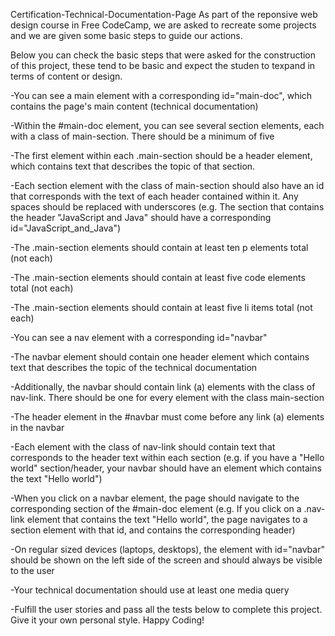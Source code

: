 Certification-Technical-Documentation-Page
As part of the reponsive web design course in Free CodeCamp, we are asked to recreate some projects and we are given some basic steps to guide our actions.

Below you can check the basic steps that were asked for the construction of this project, these tend to be basic and expect the studen to texpand in terms of content or design.

-You can see a main element with a corresponding id="main-doc", which contains the page's main content (technical documentation)

-Within the #main-doc element, you can see several section elements, each with a class of main-section. There should be a minimum of five

-The first element within each .main-section should be a header element, which contains text that describes the topic of that section.

-Each section element with the class of main-section should also have an id that corresponds with the text of each header contained within it. Any spaces should be replaced with underscores (e.g. The section that contains the header "JavaScript and Java" should have a corresponding id="JavaScript_and_Java")

-The .main-section elements should contain at least ten p elements total (not each)

-The .main-section elements should contain at least five code elements total (not each)

-The .main-section elements should contain at least five li items total (not each)

-You can see a nav element with a corresponding id="navbar"

-The navbar element should contain one header element which contains text that describes the topic of the technical documentation

-Additionally, the navbar should contain link (a) elements with the class of nav-link. There should be one for every element with the class main-section

-The header element in the #navbar must come before any link (a) elements in the navbar

-Each element with the class of nav-link should contain text that corresponds to the header text within each section (e.g. if you have a "Hello world" section/header, your navbar should have an element which contains the text "Hello world")

-When you click on a navbar element, the page should navigate to the corresponding section of the #main-doc element (e.g. If you click on a .nav-link element that contains the text "Hello world", the page navigates to a section element with that id, and contains the corresponding header)

-On regular sized devices (laptops, desktops), the element with id="navbar" should be shown on the left side of the screen and should always be visible to the user

-Your technical documentation should use at least one media query

-Fulfill the user stories and pass all the tests below to complete this project. Give it your own personal style. Happy Coding!
